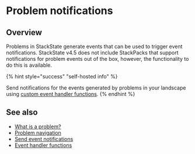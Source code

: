 # Problem notifications

## Overview

Problems in StackState generate events that can be used to trigger event notifications. StackState v4.5 does not include StackPacks that support notifications for problem events out of the box, however, the functionality to do this is available.

{% hint style="success" "self-hosted info" %}

Send notifications for the events generated by problems in your landscape using [custom event handler functions](../../develop/developer-guides/custom-functions/event-handler-functions.md).
{% endhint %}

## See also

* [What is a problem?](about-problems.md)
* [Problem navigation](problem_investigation.md)
* [Send event notifications](../metrics-and-events/send-event-notifications.md)
* [Event handler functions](../../develop/developer-guides/custom-functions/event-handler-functions.md "StackState Self-Hosted only")
